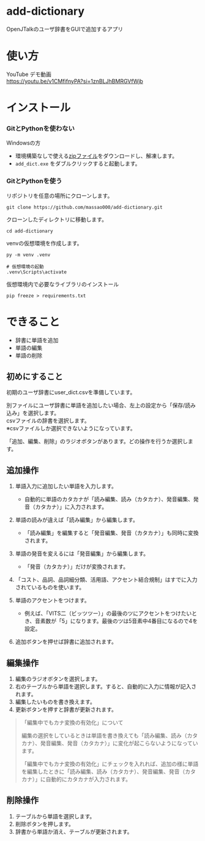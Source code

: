 # add-dictionary
OpenJTalkのユーザ辞書をGUIで追加するアプリ


# 使い方

YouTube デモ動画\
https://youtu.be/v1CMfifnyPA?si=1znBLJhBMRGVfWjb

# インストール

### GitとPythonを使わない

Windowsの方

- 環境構築なしで使える[zipファイル](https://github.com/massao000/add-dictionary/releases/download/1.0.0/add-dictionary.zip)をダウンロードし、解凍します。
- `add_dict.exe` をダブルクリックすると起動します。

### GitとPythonを使う

リポジトリを任意の場所にクローンします。
```
git clone https://github.com/massao000/add-dictionary.git
```

クローンしたディレクトリに移動します。
```
cd add-dictionary
```

venvの仮想環境を作成します。
```
py -m venv .venv

# 仮想環境の起動
.venv\Scripts\activate
```

仮想環境内で必要なライブラリのインストール
```
pip freeze > requirements.txt
```

# できること

- 辞書に単語を追加
- 単語の編集
- 単語の削除

## 初めにすること

初期のユーザ辞書にuser_dict.csvを準備しています。

別ファイルにユーザ辞書に単語を追加したい場合、左上の設定から「保存/読み込み」を選択します。\
csvファイルの辞書を選択します。\
※csvファイルしか選択できないようになっています。


「追加、編集、削除」のラジオボタンがあります。どの操作を行うか選択します。

## 追加操作

1. 単語入力に追加したい単語を入力します。
    - 自動的に単語のカタカナが「読み編集、読み（カタカナ）、発音編集、発音（カタカナ）」に入力されます。

1. 単語の読みが違えば「読み編集」から編集します。
    - 「読み編集」を編集すると「発音編集、発音（カタカナ）」も同時に変換されます。

1. 単語の発音を変えるには「発音編集」から編集します。
    - 「発音（カタカナ）」だけが変換されます。

1. 「コスト、品詞、品詞細分類、活用語、アクセント結合規制」はすでに入力されているものを使います。

1. 単語のアクセントをつけます。
    - 例えば、「VITS二（ビッツツー）」の最後のツにアクセントをつけたいとき、音素数が「5」になります。最後のツは5音素中4番目になるので4を設定。

1. 追加ボタンを押せば辞書に追加されます。

## 編集操作

1. 編集のラジオボタンを選択します。
1. 右のテーブルから単語を選択します。すると、自動的に入力に情報が記入されます。
1. 編集したいものを書き換えます。
1. 更新ボタンを押すと辞書が更新されます。

>「編集中でもカナ変換の有効化」について
>
>編集の選択をしているときは単語を書き換えても「読み編集、読み（カタカナ）、発音編集、発音（カタカナ）」に変化が起こらないようになっています。
>
>「編集中でもカナ変換の有効化」にチェックを入れれば、追加の様に単語を編集したときに「読み編集、読み（カタカナ）、発音編集、発音（カタカナ）」に自動的にカタカナが入力されます。

## 削除操作

1. テーブルから単語を選択します。
1. 削除ボタンを押します。
1. 辞書から単語か消え、テーブルが更新されます。